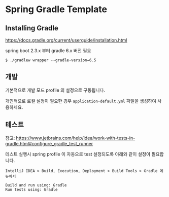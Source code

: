 # Spring Gradle Template

## Installing Gradle

https://docs.gradle.org/current/userguide/installation.html

spring boot 2.3.x 부터 gradle 6.x 버전 필요

```
$ ./gradlew wrapper --gradle-version=6.5
```

## 개발

기본적으로 개발 모드 profile 의 설정으로 구동됩니다.

개인적으로 로컬 설정이 필요한 경우 `application-default.yml` 파일을 생성하여 사용하세요.

## 테스트

참고: https://www.jetbrains.com/help/idea/work-with-tests-in-gradle.html#configure_gradle_test_runner

테스트 실행시 spring profile 이 자동으로 test 설정되도록 아래와 같이 설정이 필요합니다.

```
IntelliJ IDEA > Build, Execution, Deployment > Build Tools > Gradle 메뉴에서

Build and run using: Gradle
Run tests using: Gradle
```